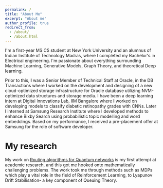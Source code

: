 ```yaml
---
permalink: /
title: "About Me"
excerpt: "About me"
author_profile: true
redirect_from: 
  - /about/
  - /about.html
---
```


I'm a first-year MS CS student at New York University and an alumnus of Indian Institute of Technology Madras, where I completed my Bachelor's in Electrical engineering. I'm passionate about everything surrounding Machine Learning, Generative Models, Graph Theory, and theoretical Deep learning.

Prior to this, I was a Senior Member of Technical Staff at Oracle, in the  DB Transactions where I worked on the development and designing of a new cloud-optimized storage infrastructure for Oracle database utilizing NVM-optimized data structures and storage media. I have been a deep learning intern at Digital Innovations Lab, IIM Bangalore where I worked on developing models to classify diabetic retinopathy grades with CNNs. Later I interned at Samsung Research Institute where I developed methods to enhance Bixby Search using probabilistic topic modelling and word embeddings. Based on my performance, I received a pre-placement offer at Samsung for the role of software developer.

My research
======
My work on [Routing algorithms for Quantum networks](https://ieeexplore.ieee.org/document/9668578) is my first attempt at academic research, and this got me hooked onto mathematically challenging problems. The work took me through methods such as MDPs which play a vital role in the field of Reinforcement Learning, to Lyapunov Drift Stabilisation- a key component of Queuing Theory.
